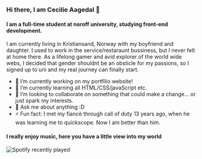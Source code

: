 ### Hi there, I am Cecilie Aagedal 👋

#### I am a full-time student at noroff university, studying front-end development.

I am currently living in Kristiansand, Norway with my boyfriend and daughter. I used to work in the service/restaraunt bussiness, but I never felt at home there. As a lifelong gamer and avid explorer of the world wide webs, I decided that gender shouldnt be an obsticle for my passions, so I signed up to uni and my real journey can finally start.  

- 🔭 I’m currently working on my portfilio website!
- 🌱 I’m currently learning all HTML/CSS/javaScript etc. 
- 👯 I’m looking to collaborate on something that could make a change... or just spark my interests.
- 💬 Ask me about anything :D
- ⚡ Fun fact: I met my fiancè through call of duty 13 years ago, when he was learning me to quickscope. Now I am better than him.

#### I really enjoy music, here you have a little view into my world

<!--🎵SPOTIFY LATEST / 🌐WEBSITE: https://spotify-recently-played-readme.vercel.app/ -->
![Spotify recently played](https://spotify-recently-played-readme.vercel.app/api?user=caagedal)

